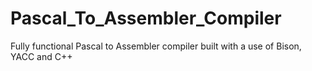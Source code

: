 # Pascal_To_Assembler_Compiler

Fully functional Pascal to Assembler compiler built with a use of Bison, YACC and C++
